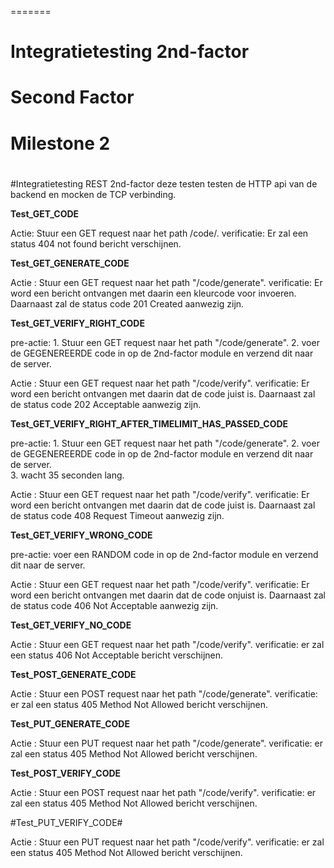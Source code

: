 =======
# Integratietesting 2nd-factor

# Second Factor

# Milestone 2

#

#Integratietesting REST 2nd-factor
deze testen testen de HTTP api van de backend en mocken de TCP verbinding.

**Test_GET_CODE**

Actie: 		 Stuur een GET request naar het path /code/.
verificatie: Er zal een status 404 not found bericht verschijnen.

**Test_GET_GENERATE_CODE**

Actie :		 Stuur een GET request naar het path "/code/generate".
verificatie: Er word een bericht ontvangen met daarin een kleurcode voor invoeren. 
			 Daarnaast zal de status code 201 Created aanwezig zijn. 
				
**Test_GET_VERIFY_RIGHT_CODE**

pre-actie:	 1. Stuur een GET request naar het path "/code/generate".
			 2. voer de GEGENEREERDE code in op de 2nd-factor module en verzend dit naar de server.		 

Actie :		 Stuur een GET request naar het path "/code/verify".
verificatie: Er word een bericht ontvangen met daarin dat de code juist is. 
			 Daarnaast zal de status code 202 Acceptable aanwezig zijn. 

**Test_GET_VERIFY_RIGHT_AFTER_TIMELIMIT_HAS_PASSED_CODE**

pre-actie:	 1. Stuur een GET request naar het path "/code/generate".
			 2. voer de GEGENEREERDE code in op de 2nd-factor module en verzend dit naar de server.		 
			 3. wacht 35 seconden lang.
			 
Actie :		 Stuur een GET request naar het path "/code/verify".
verificatie: Er word een bericht ontvangen met daarin dat de code juist is. 
			 Daarnaast zal de status code 408 Request Timeout aanwezig zijn. 

**Test_GET_VERIFY_WRONG_CODE**

pre-actie:	 voer een RANDOM code in op de 2nd-factor module en verzend dit naar de server.		 

Actie :		 Stuur een GET request naar het path "/code/verify".
verificatie: Er word een bericht ontvangen met daarin dat de code onjuist is. 
			 Daarnaast zal de status code 406 Not Acceptable aanwezig zijn. 

**Test_GET_VERIFY_NO_CODE**

Actie :		 Stuur een GET request naar het path "/code/verify".
verificatie: er zal een status 406  Not Acceptable bericht verschijnen.

**Test_POST_GENERATE_CODE**

Actie :		 Stuur een POST request naar het path "/code/generate".
verificatie: er zal een status 405  Method Not Allowed bericht verschijnen.

**Test_PUT_GENERATE_CODE**

Actie :		 Stuur een PUT request naar het path "/code/generate".
verificatie: er zal een status 405  Method Not Allowed bericht verschijnen.

**Test_POST_VERIFY_CODE**

Actie :		 Stuur een POST request naar het path "/code/verify".
verificatie: er zal een status 405  Method Not Allowed bericht verschijnen.

#Test_PUT_VERIFY_CODE#

Actie :		 Stuur een PUT request naar het path "/code/verify".
verificatie: er zal een status 405  Method Not Allowed bericht verschijnen.		 



